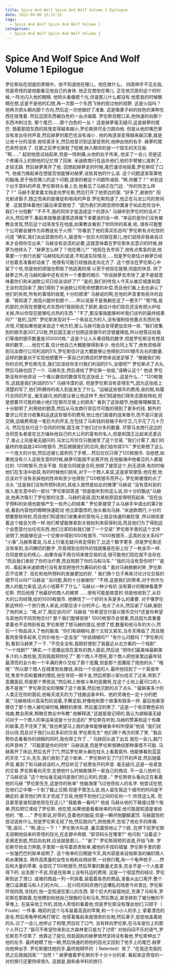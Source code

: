 ```yaml
---
title: Spice And Wolf Spice And Wolf Volume 1 Epilogue
date: 2022-04-06 15:15:15
tags:
  - Spice And Wolf Spice And Wolf Volume 1
categories:
  - Spice And Wolf Spice And Wolf Volume 1
---
```

# Spice And Wolf Spice And Wolf Volume 1 Epilogue
罗伦斯站在彻底的黑暗中，他不知道他在哪儿，他在做什么。
四周伸手不见五指,但是奇怪的是他能看见他自己的身体.
他正在想他在哪儿.
正在他沉思的这个的时候,一阵光闪入他的眼睛.
他转头看像那个光,但是那儿什么都没有.他惹我的时候眼睛在想,这是不是他的幻想,再一次那一个东西飞快的掠过他的视野.
这是火焰吗？
他再次把头朝向那个方向,然后这一次他做好了准备.
这是像栗子树的棕色的某种东西在摇曳着.
然后这团东西被白色的一丛点缀着.
罗伦斯目瞪口呆,他快速的向那个东西冲刺过去.
那个尾巴……那个白色的一丛！
这是赫萝毫无疑问,这是赫萝的尾巴.
随着那团东西的摇曳变得越来越小,罗伦斯拼尽全力跑向他.
但是从他的嘴巴里没有发出任何声音,然后赫萝的尾巴也没有减小 .
他的角逐渐变得越来越沉重,就是让他十分的沮丧.他咬紧牙关,然后他意识到这是徒劳的,他伸出他的右手.
赫萝的尾巴突然消失了.
在那之后罗伦斯眨了眨眼,映入眼帘的是一个陌生的天花板.
"啊……"
起初他尝试站起来,但是一阵刺痛,从他的右手传来,.他呆了一会儿 但是这个疼痛马上的把他的记忆带了回来.
米迪欧商行在追杀他们,他的手臂被匕首刺了,走投无路.
然后赫萝离开了他.
回想起赫萝走的时候,尾巴凄凉地摇着,罗伦斯叹了口气.
他奋力做起来在想是否他能够对赫萝,说些其他的什么话.
这个问题逐渐笼罩他的脑海,至于他在哪儿的这个问题,逐渐的被这个问题所减弱.
"啊,你醒了？"
 听到这个出乎意料的声音,罗伦斯转头看上去,他看见了马赫正在门边 .
"你的伤怎么样了？" 马赫手里拿着文档走向罗伦斯,然后打开了他旁边的窗.
"好多了,谢谢你"
阳光射进窗子,随之而来的是催促和喧闹的声音.罗伦斯知道了,他正在马龙公司的房间里  .
这就意味着他们最后来营救他了.
"因为我们的疏忽把你置身于如此危险当中,我们十分抱歉"
"不不不,我的同伴才是造成这个的源头"
马赫听到罗伦时的话点了点头,然后停下,看起来就像是谨慎选择接下来要说的话一样.
"幸运的是你们没有被教会发现,然后这个动荡发生在地底,如果教会看到了你同伴的真身,呃..很有可能整个公司都会被作为异教徒处于火邢."
"你看到了他的真实形态吗"罗伦斯有点吃惊的问道
"确实,我们派出营救你的人,报道有一批巨大的狼在那儿,他们说除非我亲自过来才会把你交出来."
马赫没有说谎的必要,这就意味着在罗伦斯失去意识的时候,赫萝为他转头了.
"赫萝怎么样了？他在哪儿?"
"他现在去市场了,他有点焦急的说,他需要一个旅行衣服"马赫轻松的说道,不知道实际情况……但是罗伦斯估计赫萝已经计划着去准备好动身了.
他很有可能已经独自走向北方了.
这个想法在罗伦斯心中留了个坎,但是他的顽强也帮助了他逃离险境 以至于他现在能够,彻底的休息.
除了赫萝之外,在马赫的画中还有另外一个重要的暗示.
"你说赫萝去市场了,是不是就意味着你们和米迪欧公司已经谈谈好了?"
"是的,我们的传信人今天从崔尼城堡和国王谈判完回来了,我们得到了米迪欧公司死命想要的补偿.而且他们看上去也承认了他们的失败,所有的事情的收尾,十分的顺滑" 马赫说的啊,在他的声音里有些许的自豪.
"我知道了,很高兴能听到那个……所以说是不是我躺在这了一整天?"
"嗯?哦,是的是的,你现在想要吃点东西吗?我刚刚去了厨房,我估计他们现在还没有把火炉给关掉,所以你现在能够吃点热的东西."
"不了,那没事我能够听听我们谈判的最终结果吗?"
"是的,当然"
罗伦斯发现对于一个来自北方的人,没有强制给他塞点东西吃有点怪,可能如果他是来自这个地方的,那么马赫可能会变得更加坚持一些.
"我们收集到的银币是307,212枚,然后国王是计划把这些银币的含银量降低,所以他答应给我们等值的银币数量是350000枚."
这是个让人头晕目眩的数字,但是罗伦斯没有想具体的数字,……他在忙着,估计他自己大概能够得到多少.
他合同上写了,他有资格得到马龙商行公司利润的5%,罗伦斯估计这大概能够让他得到2000银币左右的数量.
这样的数量对于实现他想要开一家自己的商店的梦想来说是足够了.
"根据我们和你的合同,罗伦斯先生,我们应该给你支付我们利润的5%,没错吧?"
罗伦斯点了点头,然后马赫也回了一个.
马赫先生,然后递给了罗伦斯一张纸,"请确认这个" 他说
罗伦斯没有听他讲话
一个难以置信的数值写在这张纸上
"什么…这是什么…"
"120枚银币,这就是我们利润的5%" 马赫冷漠的说.
但是罗伦斯没有变得生气,因为这张纸上清楚的写了,他们所期待的收入到底发生了什么.
"运输这些银币的费用,收的税,和履行合同的开支,,毫无疑问,他的提议者让他这样干,他们知道他们得失去那些特权,但是想要尽可能的缩小他们在银币交换上的损失"
看到了这些细节,他能够理解国王,十分聪明了,利用他的题意,然后从马龙商行背后尽可能的得到了更多的钱.
额外的要求公司支付收集和运送这些银币的费用,他让他们直接的送来银币,而不是只是说交换,运输费用是一笔巨大的开支,在包括了马和钱的锁箱子和守卫,几乎花了几十万元.
然后在执行这个合同的时候,国王收了他们过分多的数量.
尽管马龙商行这边的合同签名者是在北方操纵他自己的大公司的富有的名人,但是和国王比起来还差远了.谁占上风是毫无疑问的.马龙公司仅仅只能接受了这个交易.
"我们计算了,我们的最终的收益是2400枚银币 ,然后根据我们的合同,我们给你其5%"
罗伦斯想了这么一个庞大的计划,然后还被匕首刺伤了手臂,…然后仅仅只得了120枚银币.
当他想,如果他没有介入这桩生意的时候,赫萝可能就不会离开他,在他脑海中他看见的人都是红的. 120枚银币,完全不值.
但是合同就是合同,他除了接受这个,别无选择,有的时候他们在生活中收获,有的时候他们损失,对于一个商人来说,这是家常便饭.他在想,他应该对于没有丢掉他的性命和至少也得到了120枚银币而开心.
罗伦斯缓慢的点了点头
"这是我们没有所预料到的,其收入居然是如此的微薄"马赫说
"没有意料到的收入是生意中的一部分."罗伦斯回答道
"但是能听到你这么说,你十分的豁达"马赫说,他再次吸引了罗伦斯的注意…马赫的语调,因为某些原因变得明亮起来.
"现在出乎预料的处境也能够产生一些开心的结果."
罗伦斯接受了从马赫手中递出的第2张纸,看到内容他的眼睛快速眨动 
他立即震惊的,抬头看向马赫.
"米迪欧商行,十分的想要那些特权,而且他们知道他们收集来的营地马上就会快速的被贬值 ,所以继续拿着这个就会欠债一样.他们希望能够拿到关税权利来获得利润,而且他们为了得到这个会愿意付出任何东西.他们立即的和我们做了一个交易"
罗伦斯手里的这个文件说明了,他能够在这一个交换中得到1000枚银币.
"1000枚银币…这真的没关系吗?"
"小事",马赫笑着说,马龙上行毫无疑问肯定得到了,比这个数字更多 ,但是罗伦斯还没有笨到,去问确切的数字 ,毕竟得到合同外的钱就像是在街上捡了一枚金币一样.
合同是商业的核心…如果寺庙不用合同来做交易的话,很可能他们现在就不会存在.
"而且我们承担了你的治疗费,而且照顾了你的马和马车."
"我的马没有受伤吧?"
"是的…看起来米迪欧商行没有发现把他作为筹码的价值."
面对马赫肺腑的笑 ,罗伦斯忍不住笑了.
现在和他所预料的发展更加的好.
" 我们换个日子再来讨论讨论交易的细节可以吗?"马赫说
"没问题,真的十分谢谢你"
"不用,这是我们的荣幸,对于你作为商人的能力来说,这点小钱算不了什么."
马赫以一种少有的 没有算计的眼神看着罗伦斯. 然后他用了他最好的商人的微笑 ……很有可能是故意的
但是他收到了,从巨大的公司经理,给的1000枚银币. 他确信了一个好的关系是多么的重要.
对于像罗伦斯这样的一个旅行商人来说,对那应该十分的开心.
他点了点头,然后谢了马赫,躺到了他的床上.
"哦,对了,我应该问问" 马赫说 "你希望交付是以银币交付?还是你希望与其他的不同货物交付? 那个我们能够安排"
1000枚银币会很重,而且因为其重量拿着也不会特别有益,罗伦斯想了想马赫的提议,他想了想,数量和他马车的大小,然后一个物品进入了他的脑海.
"你们有胡椒吗,那个又轻又紧实,当冬天降临了,而且随着肉变得多起来,它的价格也一定会涨"
"你说胡椒吗?"
"有什么问题吗？"罗伦斯问到,看到马赫笑了一下.
"不完全没有,我刚好想到了我最近从北方看的一个戏剧".
"一个戏剧?"
"确实,一个恶魔出现在富有的商人面前,然后说 "把你们最美味最鲜美多汁的人类给我,否则我就把你吃了"  那个商人不想死,那个商人把他家里边最年轻最漂亮的女仆和一个丰满的男仆交给了那个恶魔,但是那个恶魔摇了摇他的头."
"哦哦"
"所以那个商人在城里到处撒钱,来找一个合适的人.最终他找到了一个英俊年轻,售卖牛奶和蜜蜂的僧侣,他在寺院一掷千金,然后把那小家伙给买了过来,带到了恶魔面前,但是那个男孩说,"然后和上帝做斗争的恶魔呀,在这个土地上最可口的人类不是我""
罗伦斯完全的理解了这个故事,然后他沉默的点了点头.
"‘最鲜美多汁的人类正在你的面前,他每天成天的为了钱搬运香辛料、他的灵魂也一定十分的肥美’,"马赫继续兴高采烈的说着,手舞足蹈,好像他和那个故事有联系一样. 最后他甚至模仿了那个商人被吃掉时候,糟糕的表情. 然后羞涩的笑了.
"这是一个有宗教色彩的戏曲,教会用来,稍微在商业中布教".他解释道,"这就是我记得的,我认为胡椒毫无疑问对于一个商人的幸运来说是十分合适的"
罗伦斯在听到,马赫的赞美和这个有趣的故事,忍不住笑了笑,"我也希望马上我的身体能够被香辛料所侵染"他说
"我们拭目以待,而且对于我们以后多彩的交易.罗伦斯先生" 他们两个再次的笑了笑.
"我会帮你去看看你的胡椒的同时,我也得工作了…" 马赫回头退了出去
就在一会儿,敲门的声音响了.
"可能那是你的同伴" 马赫说道,但是罗伦斯很确信那种事情不可能.
马赫离开了床边,然后去开了门,然后罗伦斯头躺在枕头上看着窗外.
他能够看到蓝蓝的天空
"工头,先生,我们收到了这个账单…" 罗伦斯听见了门打开的声音,然后随着声音,看到了和马赫说话的人,然后听见了纸卷张开的声音.
毫无疑问,这是一些紧急的交易.罗伦斯看向天空,在想他什么时候能够开一家自己的商店.
不一会儿他听见了马赫说话
"这个地址毫无疑问是我们的公司的,但是…"
罗伦斯转头看向正在看着他的马赫
 "罗伦斯先生,这是你的账单"
他脑海里飞过他债权人的名字.
他尝试在想,在他们之中哪一个到了截止日期.但是不管怎么说,他人留在我这个城市的时间是不确定的.甚至他们昨天才完成了交易,他想不到他们之间的任何一个,吹债这么死.
而且甚至是谁知道他现在在这儿?
"我能看一看吗?" 他说
马赫从他的下属接过那个账单,然后把它递给了罗伦斯.
他在想,如果他能看看账单的内容,他可能就知道是谁给他的.
"嗯……" 罗伦斯说,好奇的,歪着他的脑袋,但是一瞬间他醍醐灌顶.
马赫震惊的尝试说些什么,但是罗伦斯无视了他,然后跑向门,把他推开,忽视了他右手的疼痛.
"嗯,请问…"
"啊,请让一下！" 罗伦斯大叫道 ,雇员震惊地让了个路  ,在停下前罗伦斯无视朝他投来的奇怪的目光,在走廊中奔跑.
"卸货码头在哪里?" 他问到
"沿着这个走廊走到底,然后向右转,应该就是那儿…"
"谢了" 罗伦斯简短的说道,开始飞奔.
罗伦斯尽他全力奔跑,手里那一张写着昂贵账单,被他的手捏的褶皱.
罗伦斯手里的那一张皱巴巴的账单说明了.
这个账单的日期是今天,其内容是来自帕斯洛的编织商人和水果摊主.
两件高质量的女性长袍和丝绸丝带,一对旅行靴,和一个龟甲梳子……然后和大量的苹果.
全部花了150枚银币,然后苹果的数量尤其多,完全不是一个人能拿得下的.
出去那个不说,但是在账单上没有托运的费用.
这是一个很显然的结论.
罗伦斯到达了港口.
成堆的商品一列一列排着,装载着各色的商品,准备从出口离开.整个港口溢满着马和人们的大叫,……在兴旺的码农商行这嘈乱的场景今非昔比.
罗伦斯环视四周,寻找的,他一定知道在那儿的东西.
那个巨大的装载地区,充满了马和车,罗伦斯在那跑着,在他瞟到和他自己很像的马和马车,然后靠近,甚至摔到了被分散的干草堆上.
在装采地工作的,其他人奇怪的看着他,但是罗伦斯没有理会他们,只顾于（  Fixate）一件事.
眼前的这个马车装着高高的苹果,和一个小小人的手上 拿着漂亮的皮毛.然后用龟甲梳再打理它.
他穿着看起来就很贵的长袍,然后罩子,低低地盖着她的头.过了一会儿,他停止了梳理,然后叹了口气.
没有转向罗伦斯,在马车座位上的那个人开口了."我可不希望你来到北方森林里只是为了讨债"
对他闷闷不乐的语气,罗伦斯忍不住笑了.
他靠近了座位,但是固执的赫萝依然坚持没有看他.罗伦斯伸出了他的左手.
最终她瞟了他一眼,然后快速的把他的目光又回到了他手上的尾巴.赫萝向他伸出手.
罗伦斯握住她的手,最终她释怀的（ Relented）笑了.
"在我还完我的债之后我就回家."
"当然！"
赫萝握着罗伦斯的手十分十分的紧.
看起来这奇怪的一对的旅行还要持续很久.
这就是,狼和香辛料的旅行.
